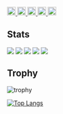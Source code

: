 <p align="left">
  <a href="https://github.com/watarungurunnn">
    <img height="20" src="https://komarev.com/ghpvc/?username=watarungurunnn" />
  </a>
  <a href="https://github.com/watarungurunnn">
    <img height="20" src="https://img.shields.io/github/followers/watarungurunnn?label=follow&logo=github&style=flat" />
  </a>
  <a href="http://qiita.com/watarungurunnn">
    <img height="20" src="https://qiita-badge.apiapi.app/s/watarungurunnn/posts.svg" />
  </a>
  <a href="http://qiita.com/watarungurunnn">
    <img height="20" src="https://qiita-badge.apiapi.app/s/watarungurunnn/contributions.svg" />
  </a>
  <a href="https://zenn.dev/watarungurunnn">
    <img height="20" src="https://badgen.org/img/zenn/watarungurunnn/articles?style=plastic" />
  </a>
</p>

## Stats
![](http://github-profile-summary-cards.vercel.app/api/cards/profile-details?username=watarungurunnn&theme=2077)
![](http://github-profile-summary-cards.vercel.app/api/cards/repos-per-language?username=watarungurunnn&theme=2077)
![](http://github-profile-summary-cards.vercel.app/api/cards/most-commit-language?username=watarungurunnn&theme=2077)
![](http://github-profile-summary-cards.vercel.app/api/cards/stats?username=watarungurunnn&theme=2077)
![](http://github-profile-summary-cards.vercel.app/api/cards/productive-time?username=watarungurunnn&theme=2077&utcOffset=9)

## Trophy
![trophy](https://github-profile-trophy.vercel.app/?username=watarungurunnn&theme=2077)


[![Top Langs](https://github-readme-stats.vercel.app/api/top-langs/?username=watarungurunnn
)](https://github.com/anuraghazra/github-readme-stats)

